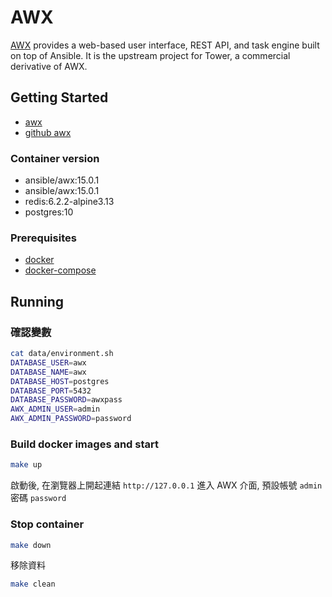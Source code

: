 # AWX

[AWX] provides a web-based user interface, REST API, and task engine built on top of Ansible. It is the upstream project for Tower, a commercial derivative of AWX.

## Getting Started

* [awx](https://www.ansible.com/products/awx-project)
* [github awx](https://github.com/ansible/awx)

### Container version

* ansible/awx:15.0.1
* ansible/awx:15.0.1
* redis:6.2.2-alpine3.13
* postgres:10

### Prerequisites

* [docker](https://docs.docker.com/install/)
* [docker-compose](https://docs.docker.com/compose/install/)

## Running

### 確認變數

```bash
cat data/environment.sh
DATABASE_USER=awx
DATABASE_NAME=awx
DATABASE_HOST=postgres
DATABASE_PORT=5432
DATABASE_PASSWORD=awxpass
AWX_ADMIN_USER=admin
AWX_ADMIN_PASSWORD=password
```

### Build docker images and start

```bash
make up
```

啟動後, 在瀏覽器上開起連結 `http://127.0.0.1` 進入 AWX 介面, 預設帳號 `admin` 密碼 `password`

### Stop container

```bash
make down
```

移除資料

```bash
make clean
```

[AWX]: https://github.com/ansible/awx
